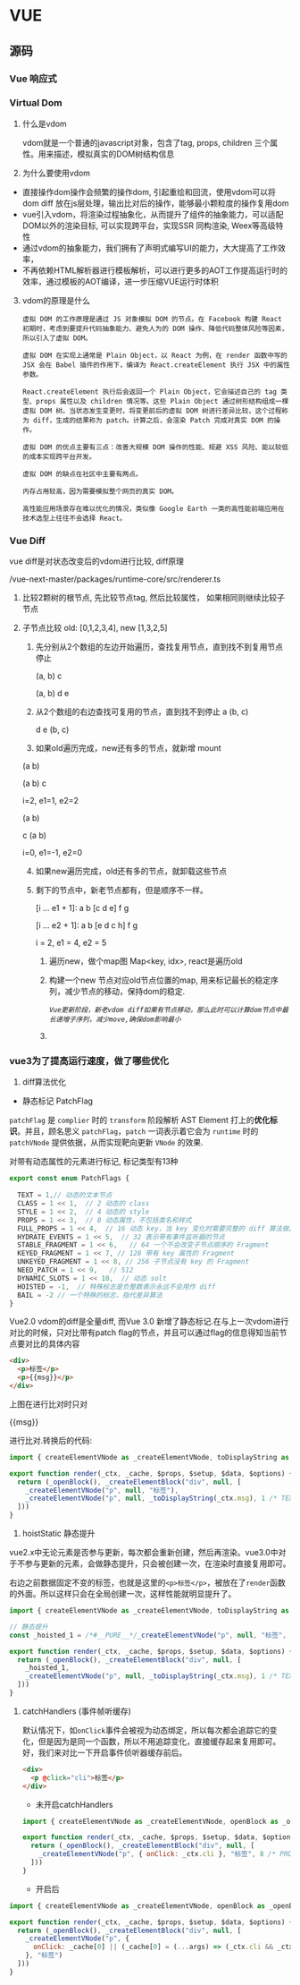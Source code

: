 # VUE 

## 源码

### Vue 响应式

### Virtual Dom

1. 什么是vdom

   vdom就是一个普通的javascript对象，包含了tag, props, children 三个属性。用来描述，模拟真实的DOM树结构信息

2. 为什么要使用vdom

* 直接操作dom操作会频繁的操作dom, 引起重绘和回流，使用vdom可以将dom diff 放在js层处理，输出比对后的操作，能够最小颗粒度的操作复用dom
* vue引入vdom，将渲染过程抽象化，从而提升了组件的抽象能力，可以适配DOM以外的渲染目标, 可以实现跨平台，实现SSR 同构渲染, Weex等高级特性
* 通过vdom的抽象能力，我们拥有了声明式编写UI的能力，大大提高了工作效率，
* 不再依赖HTML解析器进行模板解析，可以进行更多的AOT工作提高运行时的效率，通过模板的AOT编译，进一步压缩VUE运行时体积

3. vdom的原理是什么

   ```text
   虚拟 DOM 的工作原理是通过 JS 对象模拟 DOM 的节点。在 Facebook 构建 React 初期时，考虑到要提升代码抽象能力、避免人为的 DOM 操作、降低代码整体风险等因素，所以引入了虚拟 DOM。
   
   虚拟 DOM 在实现上通常是 Plain Object，以 React 为例，在 render 函数中写的 JSX 会在 Babel 插件的作用下，编译为 React.createElement 执行 JSX 中的属性参数。
   
   React.createElement 执行后会返回一个 Plain Object，它会描述自己的 tag 类型、props 属性以及 children 情况等。这些 Plain Object 通过树形结构组成一棵虚拟 DOM 树。当状态发生变更时，将变更前后的虚拟 DOM 树进行差异比较，这个过程称为 diff，生成的结果称为 patch。计算之后，会渲染 Patch 完成对真实 DOM 的操作。
   
   虚拟 DOM 的优点主要有三点：改善大规模 DOM 操作的性能、规避 XSS 风险、能以较低的成本实现跨平台开发。
   
   虚拟 DOM 的缺点在社区中主要有两点。
   
   内存占用较高，因为需要模拟整个网页的真实 DOM。
   
   高性能应用场景存在难以优化的情况，类似像 Google Earth 一类的高性能前端应用在技术选型上往往不会选择 React。
   ```

### Vue Diff

vue diff是对状态改变后的vdom进行比较, diff原理

/vue-next-master/packages/runtime-core/src/renderer.ts

1. 比较2颗树的根节点, 先比较节点tag, 然后比较属性， 如果相同则继续比较子节点

2. 子节点比较 old: [0,1,2,3,4], new [1,3,2,5]

   1. 先分别从2个数组的左边开始遍历，查找复用节点，直到找不到复用节点停止

      (a, b) c

      (a, b) d e

   2. 从2个数组的右边查找可复用的节点，直到找不到停止
      a (b, c)

      d e  (b, c)

   3.  如果old遍历完成，new还有多的节点，就新增 mount 

      (a b)

      (a b) c

      i=2, e1=1, e2=2

      (a b)

      c (a b)

      i=0, e1=-1, e2=0

   4. 如果new遍历完成，old还有多的节点，就卸载这些节点

   5. 剩下的节点中，新老节点都有，但是顺序不一样。

      [i ... e1 + 1]: a b [c d e] f g

      [i ... e2 + 1]: a b [e d c h] f g

       i = 2, e1 = 4, e2 = 5

      1. 遍历new，做个map图 Map<key, idx>, react是遍历old
      
      2. 构建一个new 节点对应old节点位置的map, 用来标记最长的稳定序列，减少节点的移动，保持dom的稳定.
      
         *`Vue更新阶段，新老vdom diff如果有节点移动，那么此时可以计算dom节点中最长递增子序列，减少move,确保dom影响最小`*
      
      3. 

### vue3为了提高运行速度，做了哪些优化

1. diff算法优化

* 静态标记 PatchFlag

`patchFlag` 是 `complier` 时的 `transform` 阶段解析 AST Element 打上的**优化标识**。并且，顾名思义 `patchFlag`，`patch` 一词表示着它会为 `runtime` 时的 `patchVNode` 提供依据，从而实现靶向更新 `VNode` 的效果.

对带有动态属性的元素进行标记, 标记类型有13种

```typescript
export const enum PatchFlags {
  
  TEXT = 1,// 动态的文本节点
  CLASS = 1 << 1,  // 2 动态的 class
  STYLE = 1 << 2,  // 4 动态的 style
  PROPS = 1 << 3,  // 8 动态属性，不包括类名和样式
  FULL_PROPS = 1 << 4,  // 16 动态 key，当 key 变化时需要完整的 diff 算法做比较
  HYDRATE_EVENTS = 1 << 5,  // 32 表示带有事件监听器的节点
  STABLE_FRAGMENT = 1 << 6,   // 64 一个不会改变子节点顺序的 Fragment
  KEYED_FRAGMENT = 1 << 7, // 128 带有 key 属性的 Fragment
  UNKEYED_FRAGMENT = 1 << 8, // 256 子节点没有 key 的 Fragment
  NEED_PATCH = 1 << 9,   // 512
  DYNAMIC_SLOTS = 1 << 10,  // 动态 solt
  HOISTED = -1,  // 特殊标志是负整数表示永远不会用作 diff
  BAIL = -2 // 一个特殊的标志，指代差异算法
}
```





Vue2.0 vdom的diff是全量diff, 而Vue 3.0 新增了静态标记.在与上一次vdom进行对比的时候，只对比带有patch flag的节点，并且可以通过flag的信息得知当前节点要对比的具体内容

```html
<div>
  <p>标签</p>
  <p>{{msg}}</p>
</div>
```

上图在进行比对时只对<p>{{msg}}</p>进行比对.转换后的代码:

```js
import { createElementVNode as _createElementVNode, toDisplayString as _toDisplayString, openBlock as _openBlock, createElementBlock as _createElementBlock } from "vue"

export function render(_ctx, _cache, $props, $setup, $data, $options) {
  return (_openBlock(), _createElementBlock("div", null, [
    _createElementVNode("p", null, "标签"),
    _createElementVNode("p", null, _toDisplayString(_ctx.msg), 1 /* TEXT */) // 静态标记, 1: 动态的文本
  ]))
}
```



1. hoistStatic 静态提升

vue2.x中无论元素是否参与更新，每次都会重新创建，然后再渲染。vue3.0中对于不参与更新的元素，会做静态提升，只会被创建一次，在渲染时直接复用即可。

右边之前数据固定不变的标签，也就是这里的`<p>标签</p>`，被放在了`render`函数的外面。所以这样只会在全局创建一次，这样性能就明显提升了。

```js
import { createElementVNode as _createElementVNode, toDisplayString as _toDisplayString, openBlock as _openBlock, createElementBlock as _createElementBlock } from "vue"

// 静态提升
const _hoisted_1 = /*#__PURE__*/_createElementVNode("p", null, "标签", -1 /* HOISTED */)

export function render(_ctx, _cache, $props, $setup, $data, $options) {
  return (_openBlock(), _createElementBlock("div", null, [
    _hoisted_1,
    _createElementVNode("p", null, _toDisplayString(_ctx.msg), 1 /* TEXT */)
  ]))
}
```



1. catchHandlers (事件帧听缓存)

   默认情况下，如`onClick`事件会被视为动态绑定，所以每次都会追踪它的变化，但是因为是同一个函数，所以不用追踪变化，直接缓存起来复用即可。 好，我们来对比一下开启事件侦听器缓存前后。

   ```html
   <div>
     <p @click="cli">标签</p>
   </div>
   ```

   * 未开启catchHandlers

   ```js
   import { createElementVNode as _createElementVNode, openBlock as _openBlock, createElementBlock as _createElementBlock } from "vue"
   
   export function render(_ctx, _cache, $props, $setup, $data, $options) {
     return (_openBlock(), _createElementBlock("div", null, [
       _createElementVNode("p", { onClick: _ctx.cli }, "标签", 8 /* PROPS */, ["onClick"])
     ]))
   }
   ```

   

   * 开启后

```js
import { createElementVNode as _createElementVNode, openBlock as _openBlock, createElementBlock as _createElementBlock } from "vue"

export function render(_ctx, _cache, $props, $setup, $data, $options) {
  return (_openBlock(), _createElementBlock("div", null, [
    _createElementVNode("p", {
      onClick: _cache[0] || (_cache[0] = (...args) => (_ctx.cli && _ctx.cli(...args)))
    }, "标签")
  ]))
}
```


